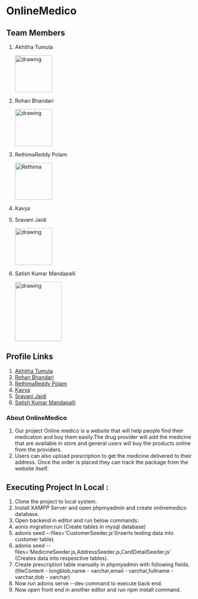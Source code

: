 # OnlineMedico

## Team Members
1. Akhitha Tumula

    <img src="Images/akhitha-picture.jpeg" alt="drawing" width="100"/>

2. Rohan Bhandari
    
    <img src="Images/rohan.jpg" alt="drawing" width="100"/>
    
3. RethimaReddy Polam

    <img src="Images/Rethima.jpeg" alt="Rethima" width="100"/>

4. Kavya

   
5. Sravani Jaidi

    <img src="Images/Sravani.jpeg" alt="drawing" width="100"/>

6. Satish Kumar Mandapalli
   
    <img src="Images/satishkumar_Photo.jpg" alt="drawing" width="125" height="160"/>



## Profile Links
1. [Akhitha Tumula](https://github.com/thumula-akhitha)
2. [Rohan Bhandari](https://github.com/rohan6471)
3. [RethimaReddy Polam](https://github.com/Rethima-Reddy)
4. [Kavya](https://github.com/kavyareddy536886)
5. [Sravani Jaidi](https://github.com/Sravani537520/)
6. [Satish Kumar Mandapalli](https://github.com/mandapallisatish64)

### About OnlineMedico
1. Our project Online medico is a website that will help people find their medication and buy them easily.The drug provider will add the medicine that are available in store and general users will buy the products online from the providers.
2. Users can also upload prescription to get the medicine delivered to their address.
Once the order is placed they can track the package from the website itself.

## Executing Project In Local :
1. Clone the project to local system.
2. Install XAMPP Server and open phpmyadmin and create onlinemedico database.
3. Open backend in editor and run below commands:
  1. aonis migration:run (Create tables in mysql database)
  2. adonis seed --files='CustomerSeeder.js'(Inserts testing data into customer table).
  3. adonis seed --files='MedicineSeeder.js,AddressSeeder.js,CardDetailSeeder.js' (Creates data into respesctive tables).
  4. Create prescription table manually in phpmyadmin with following fields.(fileContent - longblob,name - varchar,email - varchar,fullname - varchar,dob - varchar)
4. Now run adonis serve --dev command to execute back end.
5. Now open front end in another editor and run npm install command.


